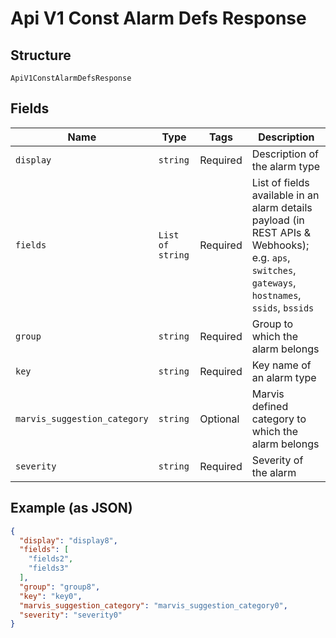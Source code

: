
# Api V1 Const Alarm Defs Response

## Structure

`ApiV1ConstAlarmDefsResponse`

## Fields

| Name | Type | Tags | Description |
|  --- | --- | --- | --- |
| `display` | `string` | Required | Description of the alarm type |
| `fields` | `List of string` | Required | List of fields available in an alarm details payload (in REST APIs & Webhooks); e.g. `aps`, `switches`, `gateways`, `hostnames`, `ssids`, `bssids` |
| `group` | `string` | Required | Group to which the alarm belongs |
| `key` | `string` | Required | Key name of an alarm type |
| `marvis_suggestion_category` | `string` | Optional | Marvis defined category to which the alarm belongs |
| `severity` | `string` | Required | Severity of the alarm |

## Example (as JSON)

```json
{
  "display": "display8",
  "fields": [
    "fields2",
    "fields3"
  ],
  "group": "group8",
  "key": "key0",
  "marvis_suggestion_category": "marvis_suggestion_category0",
  "severity": "severity0"
}
```

